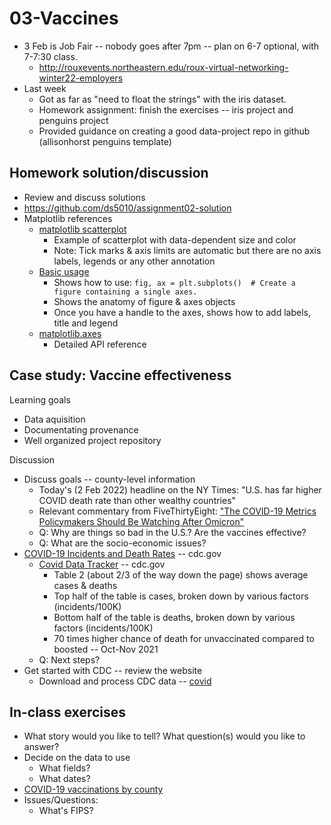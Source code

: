 
# 03-Vaccines

* 3 Feb is Job Fair -- nobody goes after 7pm -- plan on 6-7 optional, with 7-7:30 class.
  * http://rouxevents.northeastern.edu/roux-virtual-networking-winter22-employers
* Last week
  * Got as far as "need to float the strings" with the iris dataset.
  * Homework assignment: finish the exercises -- iris project and penguins project
  * Provided guidance on creating a good data-project repo in github (allisonhorst penguins template)

## Homework solution/discussion

* Review and discuss solutions
* https://github.com/ds5010/assignment02-solution
* Matplotlib references
  * [matplotlib scatterplot](https://matplotlib.org/stable/gallery/shapes_and_collections/scatter.html)
    * Example of scatterplot with data-dependent size and color
    * Note: Tick marks & axis limits are automatic but there are no axis labels, legends or any other annotation
  * [Basic usage](https://matplotlib.org/stable/tutorials/introductory/usage.html)
    * Shows how to use: `fig, ax = plt.subplots()  # Create a figure containing a single axes.`
    * Shows the anatomy of figure & axes objects
    * Once you have a handle to the axes, shows how to add labels, title and legend
  * [matplotlib.axes](https://matplotlib.org/stable/api/axes_api.html)
    * Detailed API reference

## Case study: Vaccine effectiveness

Learning goals

* Data aquisition
* Documentating provenance
* Well organized project repository

Discussion

* Discuss goals -- county-level information
  * Today's (2 Feb 2022) headline on the NY Times: "U.S. has far higher COVID death rate than other wealthy countries"
  * Relevant commentary from FiveThirtyEight: ["The COVID-19 Metrics Policymakers Should Be Watching After Omicron"](https://fivethirtyeight.com/features/the-covid-19-metrics-policymakers-should-be-watching-after-omicron/)
  * Q: Why are things so bad in the U.S.? Are the vaccines effective? 
  * Q: What are the socio-economic issues?
* [COVID-19 Incidents and Death Rates](https://www.cdc.gov/mmwr/volumes/71/wr/mm7104e2.htm) -- cdc.gov
  * [Covid Data Tracker](https://covid.cdc.gov/covid-data-tracker/#vaccinations_vacc-total-admin-rate-total) -- cdc.gov
    * Table 2 (about 2/3 of the way down the page) shows average cases & deaths
    * Top half of the table is cases, broken down by various factors (incidents/100K)
    * Bottom half of the table is deaths, broken down by various factors (incidents/100K)
    * 70 times higher chance of death for unvaccinated compared to boosted -- Oct-Nov 2021
  * Q: Next steps?
* Get started with CDC -- review the website
  * Download and process CDC data -- [covid](../../topics/covid)

## In-class exercises

* What story would you like to tell?  What question(s) would you like to answer?
* Decide on the data to use
  * What fields?
  * What dates?
* [COVID-19 vaccinations by county](https://data.cdc.gov/Vaccinations/COVID-19-Vaccinations-in-the-United-States-County/8xkx-amqh)
* Issues/Questions:
  * What's FIPS?

